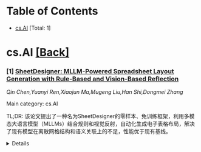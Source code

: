 <div id=toc></div>

# Table of Contents

- [cs.AI](#cs.AI) [Total: 1]


<div id='cs.AI'></div>

# cs.AI [[Back]](#toc)

### [1] [SheetDesigner: MLLM-Powered Spreadsheet Layout Generation with Rule-Based and Vision-Based Reflection](https://arxiv.org/abs/2509.07473)
*Qin Chen,Yuanyi Ren,Xiaojun Ma,Mugeng Liu,Han Shi,Dongmei Zhang*

Main category: cs.AI

TL;DR: 该论文提出了一种名为SheetDesigner的零样本、免训练框架，利用多模态大语言模型（MLLMs）结合规则和视觉反射，自动化生成电子表格布局，解决了现有模型在离散网格结构和语义关联上的不足，性能优于现有基线。


<details>
  <summary>Details</summary>
Motivation: 电子表格布局设计耗时且需要专业知识，现有自动化布局模型不适用于电子表格，因为它们忽略了电子表格离散的网格结构和数据依赖、上下文链接等相互关联的语义。

Method: 首先，论文将电子表格布局生成任务形式化，并构建了一个包含3,326个电子表格的数据集及七项评估协议。然后，引入了SheetDesigner框架，这是一个零样本、免训练的解决方案，利用多模态大语言模型（MLLMs）结合规则和视觉反射进行组件放置和内容填充。

Result: SheetDesigner框架在性能上超越了五个基线模型至少22.6%。研究还发现，MLLMs通过视觉模态在处理重叠和平衡方面表现良好，但在对齐方面仍有不足，这表明需要混合规则和视觉反射策略。

Conclusion: 该论文引入了SheetDesigner框架和相关数据集，有效解决了电子表格自动化布局的挑战。研究强调了多模态大语言模型在这一领域的潜力，并指出了结合规则和视觉反射混合策略的重要性。

Abstract: Spreadsheets are critical to data-centric tasks, with rich, structured
layouts that enable efficient information transmission. Given the time and
expertise required for manual spreadsheet layout design, there is an urgent
need for automated solutions. However, existing automated layout models are
ill-suited to spreadsheets, as they often (1) treat components as axis-aligned
rectangles with continuous coordinates, overlooking the inherently discrete,
grid-based structure of spreadsheets; and (2) neglect interrelated semantics,
such as data dependencies and contextual links, unique to spreadsheets. In this
paper, we first formalize the spreadsheet layout generation task, supported by
a seven-criterion evaluation protocol and a dataset of 3,326 spreadsheets. We
then introduce SheetDesigner, a zero-shot and training-free framework using
Multimodal Large Language Models (MLLMs) that combines rule and vision
reflection for component placement and content population. SheetDesigner
outperforms five baselines by at least 22.6\%. We further find that through
vision modality, MLLMs handle overlap and balance well but struggle with
alignment, necessitates hybrid rule and visual reflection strategies. Our codes
and data is available at Github.

</details>
